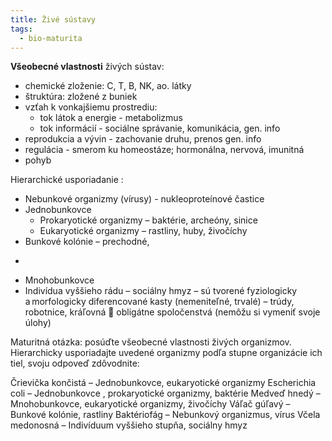 ```yaml
---
title: Živé sústavy
tags:
  - bio-maturita
---
```


**Všeobecné vlastnosti** živých sústav:
- chemické zloženie: C, T, B, NK, ao. látky
- štruktúra: zložené z buniek
- vzťah k vonkajšiemu prostrediu: 
	- tok látok a energie - metabolizmus
	- tok informácií - sociálne správanie, komunikácia, gen. info
- reprodukcia a vývin - zachovanie druhu, prenos gen. info
- regulácia - smerom ku homeostáze; hormonálna, nervová, imunitná
- pohyb

Hierarchické usporiadanie : 
- Nebunkové organizmy (vírusy) - nukleoproteínové častice
- Jednobunkovce
	- Prokaryotické organizmy – baktérie, archeóny, sinice 
	- Eukaryotické organizmy –  rastliny, huby, živočíchy   
- Bunkové kolónie – prechodné,
- > 
- Mnohobunkovce 
- Indivídua vyššieho rádu – sociálny hmyz – sú tvorené fyziologicky a morfologicky diferencované kasty (nemeniteľné, trvalé) – trúdy, robotnice, kráľovná  obligátne spoločenstvá (nemôžu si vymeniť svoje úlohy) 

Maturitná otázka: posúďte všeobecné vlastnosti živých organizmov. Hierarchicky usporiadajte uvedené organizmy podľa stupne organizácie ich tiel, svoju odpoveď zdôvodnite: 

Črievička končistá – Jednobunkovce, eukaryotické organizmy 
Escherichia coli – Jednobunkovce , prokaryotické organizmy, baktérie 
Medveď hnedý – Mnohobunkovce, eukaryotické organizmy, živočíchy 
Váľač gúľavý – Bunkové kolónie, rastliny 
Baktériofág – Nebunkový organizmus, vírus 
Včela medonosná – Indivíduum vyššieho stupňa, sociálny hmyz 
